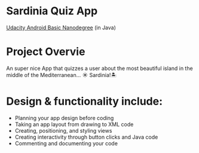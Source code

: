 # Sardinia Quiz App

[Udacity Android Basic Nanodegree](https://www.udacity.com/course/android-basics-nanodegree-by-google--nd803) (in Java)

# Project Overvie 
An super nice App that quizzes a user about the most beautiful island in the middle of the Mediterranean... :sunny: Sardinia!:desert_island:

# Design & functionality include:
- Planning your app design before coding
- Taking an app layout from drawing to XML code
- Creating, positioning, and styling views
- Creating interactivity through button clicks and Java code
- Commenting and documenting your code
